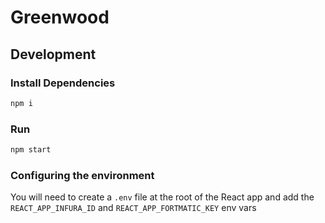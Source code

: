 
# Greenwood

## Development

### Install Dependencies

```bash
npm i
```

### Run

```bash
npm start
```

### Configuring the environment
You will need to create a `.env` file at the root of the React app and add the `REACT_APP_INFURA_ID` and `REACT_APP_FORTMATIC_KEY` env vars